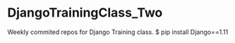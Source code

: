 # DjangoTrainingClass_Two
Weekly commited repos for Django Training class. $ pip install Django==1.11
